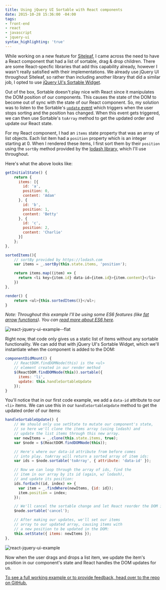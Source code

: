 ```yaml
---
title: Using jQuery UI Sortable with React components
date: 2015-10-28 15:36:00 -04:00
tags:
- front-end
- react
- javascript
- jquery-ui
syntax_highlighting: 'true'
---
```


While working on a new feature for [Siteleaf](http://www.siteleaf.com), I came across the need to have a React component that had a list of sortable, drag & drop children. There are some React-specfic libraries that add this capability already, however I wasn't really satisfied with their implementations. We already use jQuery UI throughout Siteleaf, so rather than including another library that did a similar job, I opted to use [jQuery UI's Sortable Widget](http://api.jqueryui.com/sortable).

Out of the box, Sortable doesn't play nice with React since it manipulates the DOM position of our components. This causes the state of the DOM to become out of sync with the state of our React component. So, my solution was to listen to the Sortable's [`update` event](http://api.jqueryui.com/sortable/#event-update) which triggers when the user stops sorting and the position has changed. When this event gets triggered, we can then use Sortable's `toArray` method to get the updated order and update our React state.

For my React component, I had an `items` state property that was an array of list objects. Each list item had a `position` property which is an integer starting at 0. When I rendered these items, I first sort them by their `position` using the `sortBy` method provided by the [lodash library](https://lodash.com), which I'll use throughout.

Here's what the above looks like:

```js
getInitialState() {
    return {
      items: [{
        id: 'a',
        position: 0,
        content: 'Adam'
      }, {
        id: 'b',
        position: 1,
        content: 'Betty'
      }, {
        id: 'c',
        position: 2,
        content: 'Charlie'
      }]
    };
},

sortedItems(){
    // sortBy provided by https://lodash.com
    var items = _.sortBy(this.state.items, 'position');

    return items.map((item) => {
      return <li key={item.id} data-id={item.id}>{item.content}</li>
    })
},

render() {
    return <ul>{this.sortedItems()}</ul>;
}
```

_Note: Throughout this example I'll be using some ES6 features (like [fat arrow functions](https://developer.mozilla.org/en-US/docs/Web/JavaScript/Reference/Functions/Arrow_functions)). You can [read more about ES6 here](https://hacks.mozilla.org/category/es6-in-depth/)._

![react-jquery-ui-example--flat](/uploads/react-jquery-ui-example--flat.png)

Right now, that code only gives us a static list of items without any sortable functionality. We can add that with jQuery UI's Sortable Widget, which we'll instantiate when the component is added to the DOM:

```js
componentDidMount() {
    // ReactDOM.findDOMNode(this) is the <ul>
    // element created in our render method
    $(ReactDOM.findDOMNode(this)).sortable({
      items: 'li',
      update: this.handleSortableUpdate
    });
}
```

You'll notice that in our first code example, we add a `data-id` attribute to our `<li>` items. We can use this in our `handleSortableUpdate` method to get the updated order of our items:

```js
handleSortableUpdate() {
    // We should only use setState to mutate our component's state,
    // so here we'll clone the items array (using lodash) and
    // update the list items through this new array.
    var newItems = _.clone(this.state.items, true);
    var $node = $(ReactDOM.findDOMNode(this));

    // Here's where our data-id attribute from before comes
    // into play. toArray will return a sorted array of item ids:
    var ids = $node.sortable('toArray', { attribute: 'data-id' });

    // Now we can loop through the array of ids, find the
    // item in our array by its id (again, w/ lodash),
    // and update its position:
    ids.forEach((id, index) => {
      var item = _.findWhere(newItems, {id: id});
      item.position = index;
    });

    // We'll cancel the sortable change and let React reorder the DOM instead:
    $node.sortable('cancel');

    // After making our updates, we'll set our items
    // array to our updated array, causing items with
    // a new position to be updated in the DOM:
    this.setState({ items: newItems });
},
```

![react-jquery-ui-example](/uploads/react-jquery-ui-example.gif)

Now when the user drags and drops a list item, we update the item's position in our component's state and React handles the DOM updates for us.

[To see a full working example or to provide feedback, head over to the repo on GitHub.](https://github.com/sawyerh/react-jquery-ui-sortable-example)
